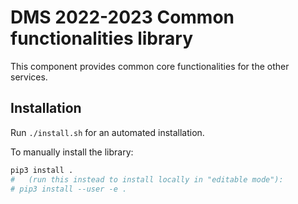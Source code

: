 # DMS 2022-2023 Common functionalities library

This component provides common core functionalities for the other services.

## Installation

Run `./install.sh` for an automated installation.

To manually install the library:

```bash
pip3 install .
#   (run this instead to install locally in "editable mode"):
# pip3 install --user -e .
```
